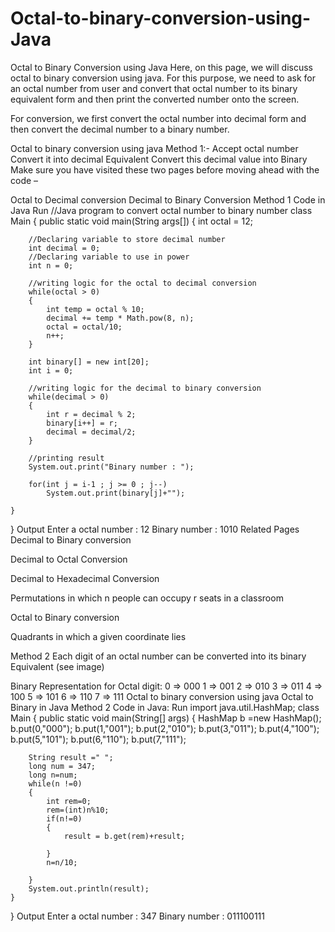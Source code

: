 # Octal-to-binary-conversion-using-Java

Octal to Binary Conversion using Java
Here, on this page, we will discuss octal to binary conversion using java. For this purpose, we need to ask for an octal number from user and convert that octal number to its binary equivalent form and then print the converted number onto the screen.

For conversion, we first convert the octal number into decimal form and then convert the decimal number to a binary number.

Octal to binary conversion using java
Method 1:-
Accept octal number
Convert it into decimal Equivalent
Convert this decimal value into Binary
Make sure you have visited these two pages before moving ahead with the code –

Octal to Decimal conversion
Decimal to Binary Conversion
Method 1 Code in Java
Run
//Java program to convert octal number to binary number
class Main
{
    public static void main(String args[])
    {
        int octal = 12;

        //Declaring variable to store decimal number
        int decimal = 0;
        //Declaring variable to use in power
        int n = 0;

        //writing logic for the octal to decimal conversion
        while(octal > 0)
        {
            int temp = octal % 10;
            decimal += temp * Math.pow(8, n);
            octal = octal/10;
            n++;
        }

        int binary[] = new int[20];
        int i = 0;

        //writing logic for the decimal to binary conversion
        while(decimal > 0)
        {
            int r = decimal % 2;
            binary[i++] = r;
            decimal = decimal/2;
        }

        //printing result
        System.out.print("Binary number : ");

        for(int j = i-1 ; j >= 0 ; j--)
            System.out.print(binary[j]+"");

    }
} 
Output
Enter a octal number : 12
Binary number : 1010
Related Pages
Decimal to Binary conversion

Decimal to Octal Conversion

Decimal to Hexadecimal Conversion

Permutations in which n people can occupy r seats in a classroom 

Octal to Binary conversion

Quadrants in which a given coordinate lies

Method 2
Each digit of an octal number can be converted into its binary Equivalent (see image)

Binary Representation for Octal digit:
0 => 000
1 => 001
2 => 010
3 => 011
4 => 100
5 => 101
6 => 110
7 => 111
Octal to binary conversion using java
Octal to Binary in Java
Method 2 Code in Java:
Run
import java.util.HashMap;
class Main
{
    public static void main(String[] args)
    {
        HashMap b =new HashMap();
        b.put(0,"000");
        b.put(1,"001");
        b.put(2,"010");
        b.put(3,"011");
        b.put(4,"100");
        b.put(5,"101");
        b.put(6,"110");
        b.put(7,"111");

        String result =" ";
        long num = 347;
        long n=num;
        while(n !=0)
        {
            int rem=0;
            rem=(int)n%10;
            if(n!=0)
            {
                result = b.get(rem)+result;

            }
            n=n/10;

        }
        System.out.println(result);
    }
}
Output
Enter a octal number : 347
Binary number : 011100111
